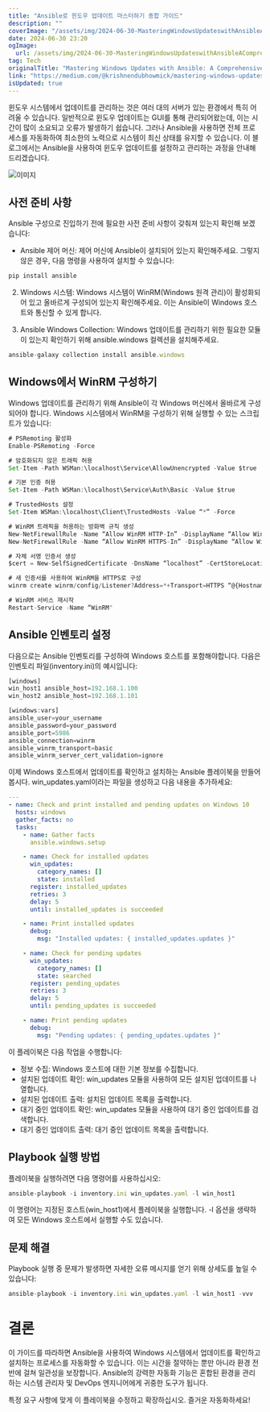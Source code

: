 ```yaml
---
title: "Ansible로 윈도우 업데이트 마스터하기 종합 가이드"
description: ""
coverImage: "/assets/img/2024-06-30-MasteringWindowsUpdateswithAnsibleAComprehensiveGuide_0.png"
date: 2024-06-30 23:20
ogImage: 
  url: /assets/img/2024-06-30-MasteringWindowsUpdateswithAnsibleAComprehensiveGuide_0.png
tag: Tech
originalTitle: "Mastering Windows Updates with Ansible: A Comprehensive Guide"
link: "https://medium.com/@krishnendubhowmick/mastering-windows-updates-with-ansible-a-comprehensive-guide-6272bc13d58b"
isUpdated: true
---
```






윈도우 시스템에서 업데이트를 관리하는 것은 여러 대의 서버가 있는 환경에서 특히 어려울 수 있습니다. 일반적으로 윈도우 업데이트는 GUI를 통해 관리되어왔는데, 이는 시간이 많이 소요되고 오류가 발생하기 쉽습니다. 그러나 Ansible을 사용하면 전체 프로세스를 자동화하여 최소한의 노력으로 시스템이 최신 상태를 유지할 수 있습니다. 이 블로그에서는 Ansible을 사용하여 윈도우 업데이트를 설정하고 관리하는 과정을 안내해 드리겠습니다.

![이미지](/assets/img/2024-06-30-MasteringWindowsUpdateswithAnsibleAComprehensiveGuide_0.png)

## 사전 준비 사항

Ansible 구성으로 진입하기 전에 필요한 사전 준비 사항이 갖춰져 있는지 확인해 보겠습니다:

<div class="content-ad"></div>

- Ansible 제어 머신: 제어 머신에 Ansible이 설치되어 있는지 확인해주세요. 그렇지 않은 경우, 다음 명령을 사용하여 설치할 수 있습니다:

```js
pip install ansible
```

2. Windows 시스템: Windows 시스템이 WinRM(Windows 원격 관리)이 활성화되어 있고 올바르게 구성되어 있는지 확인해주세요. 이는 Ansible이 Windows 호스트와 통신할 수 있게 합니다.

3. Ansible Windows Collection: Windows 업데이트를 관리하기 위한 필요한 모듈이 있는지 확인하기 위해 ansible.windows 컬렉션을 설치해주세요.

<div class="content-ad"></div>

```js
ansible-galaxy collection install ansible.windows
```

## Windows에서 WinRM 구성하기

Windows 업데이트를 관리하기 위해 Ansible이 각 Windows 머신에서 올바르게 구성되어야 합니다. Windows 시스템에서 WinRM을 구성하기 위해 실행할 수 있는 스크립트가 있습니다:

```js
# PSRemoting 활성화
Enable-PSRemoting -Force

# 암호화되지 않은 트래픽 허용
Set-Item -Path WSMan:\localhost\Service\AllowUnencrypted -Value $true

# 기본 인증 허용
Set-Item -Path WSMan:\localhost\Service\Auth\Basic -Value $true

# TrustedHosts 설정
Set-Item WSMan:\localhost\Client\TrustedHosts -Value “*” -Force

# WinRM 트래픽을 허용하는 방화벽 규칙 생성
New-NetFirewallRule -Name “Allow WinRM HTTP-In” -DisplayName “Allow WinRM HTTP-In” -Protocol TCP -LocalPort 5985 -Action Allow -Profile Any
New-NetFirewallRule -Name “Allow WinRM HTTPS-In” -DisplayName “Allow WinRM HTTPS-In” -Protocol TCP -LocalPort 5986 -Action Allow -Profile Any

# 자체 서명 인증서 생성
$cert = New-SelfSignedCertificate -DnsName “localhost” -CertStoreLocation Cert:\LocalMachine\My

# 새 인증서를 사용하여 WinRM을 HTTPS로 구성
winrm create winrm/config/Listener?Address=*+Transport=HTTPS “@{Hostname=`”localhost`”;CertificateThumbprint=`”$($cert.Thumbprint)`”}”

# WinRM 서비스 재시작
Restart-Service -Name “WinRM"
```

<div class="content-ad"></div>

## Ansible 인벤토리 설정

다음으로는 Ansible 인벤토리를 구성하여 Windows 호스트를 포함해야합니다. 다음은 인벤토리 파일(inventory.ini)의 예시입니다:

```js
[windows]
win_host1 ansible_host=192.168.1.100
win_host2 ansible_host=192.168.1.101

[windows:vars]
ansible_user=your_username
ansible_password=your_password
ansible_port=5986
ansible_connection=winrm
ansible_winrm_transport=basic
ansible_winrm_server_cert_validation=ignore
```

<div class="content-ad"></div>

이제 Windows 호스트에서 업데이트를 확인하고 설치하는 Ansible 플레이북을 만들어봅시다. win_updates.yaml이라는 파일을 생성하고 다음 내용을 추가하세요:

```yaml
---
- name: Check and print installed and pending updates on Windows 10
  hosts: windows
  gather_facts: no
  tasks:
    - name: Gather facts
      ansible.windows.setup

    - name: Check for installed updates
      win_updates:
        category_names: []
        state: installed
      register: installed_updates
      retries: 3
      delay: 5
      until: installed_updates is succeeded

    - name: Print installed updates
      debug:
        msg: "Installed updates: { installed_updates.updates }"

    - name: Check for pending updates
      win_updates:
        category_names: []
        state: searched
      register: pending_updates
      retries: 3
      delay: 5
      until: pending_updates is succeeded

    - name: Print pending updates
      debug:
        msg: "Pending updates: { pending_updates.updates }"
```

이 플레이북은 다음 작업을 수행합니다:

- 정보 수집: Windows 호스트에 대한 기본 정보를 수집합니다.
- 설치된 업데이트 확인: win_updates 모듈을 사용하여 모든 설치된 업데이트를 나열합니다.
- 설치된 업데이트 출력: 설치된 업데이트 목록을 출력합니다.
- 대기 중인 업데이트 확인: win_updates 모듈을 사용하여 대기 중인 업데이트를 검색합니다.
- 대기 중인 업데이트 출력: 대기 중인 업데이트 목록을 출력합니다.

<div class="content-ad"></div>

## Playbook 실행 방법

플레이북을 실행하려면 다음 명령어를 사용하십시오:

```js
ansible-playbook -i inventory.ini win_updates.yaml -l win_host1
```

이 명령어는 지정된 호스트(win_host1)에서 플레이북을 실행합니다. -l 옵션을 생략하여 모든 Windows 호스트에서 실행할 수도 있습니다.

<div class="content-ad"></div>

## 문제 해결

Playbook 실행 중 문제가 발생하면 자세한 오류 메시지를 얻기 위해 상세도를 높일 수 있습니다:

```js
ansible-playbook -i inventory.ini win_updates.yaml -l win_host1 -vvv
```

# 결론

<div class="content-ad"></div>

이 가이드를 따라하면 Ansible을 사용하여 Windows 시스템에서 업데이트를 확인하고 설치하는 프로세스를 자동화할 수 있습니다. 이는 시간을 절약하는 뿐만 아니라 환경 전반에 걸쳐 일관성을 보장합니다. Ansible의 강력한 자동화 기능은 혼합된 환경을 관리하는 시스템 관리자 및 DevOps 엔지니어에게 귀중한 도구가 됩니다.

특정 요구 사항에 맞게 이 플레이북을 수정하고 확장하십시오. 즐거운 자동화하세요!